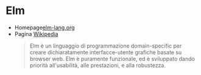 # Elm

* Homepage[elm-lang.org](https://elm-lang.org/ "https://elm-lang.org/")
* Pagina [Wikipedia](https://it.wikipedia.org/wiki/Elm_(linguaggio_di_programmazione))
  > Elm è un linguaggio di programmazione domain-specific per creare dichiaratamente interfacce-utente grafiche basate su browser web. Elm è puramente funzionale, ed è sviluppato dando priorità all'usabilità, alle prestazioni, e alla robustezza.
